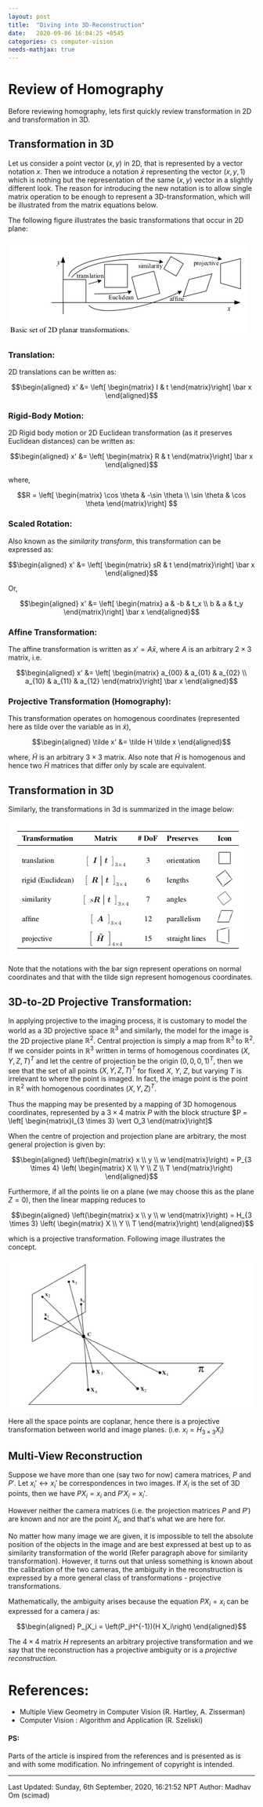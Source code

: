 ```yaml
---
layout: post
title:  "Diving into 3D-Reconstruction"
date:   2020-09-06 16:04:25 +0545
categories: cs computer-vision
needs-mathjax: true
---
```


# Review of Homography

Before reviewing homography, lets first quickly review transformation in 2D and transformation in 3D.

## Transformation in 3D
Let us consider a point vector $(x,y)$ in 2D, that is represented by a vector notation $x$. Then we introduce a notation $\bar x$ representing the vector $(x, y, 1)$ which is nothing but the representation of the same $(x, y)$ vector in a slightly different look. The reason for introducing the new notation is to allow single matrix operation to be enough to represent a 3D-transformation, which will be illustrated from the matrix equations below.

The following figure illustrates the basic transformations that occur in 2D plane:

![2D-Transformations](/assets/imgs/cs/2d-transf.png)

### Translation:
2D translations can be written as: 

$$\begin{aligned}
    x' &= \left[ \begin{matrix} I & t \end{matrix}\right] \bar x 
\end{aligned}$$

### Rigid-Body Motion:
2D Rigid body motion or 2D Euclidean transformation (as it preserves Euclidean distances) can be written as:

$$\begin{aligned}
    x' &= \left[ \begin{matrix} R & t \end{matrix}\right] \bar x 
\end{aligned}$$

where,

$$R = \left[ \begin{matrix}
                \cos \theta & -\sin \theta \\
                \sin \theta & \cos \theta
                \end{matrix}\right]
$$

### Scaled Rotation:

Also known as the *similarity transform*, this transformation can be expressed as:

$$\begin{aligned}
    x' &= \left[ \begin{matrix} sR & t \end{matrix}\right] \bar x 
\end{aligned}$$

Or,

$$\begin{aligned}
    x' &= \left[ \begin{matrix}
                a & -b & t_x \\
                b & a & t_y
                \end{matrix}\right] \bar x 
\end{aligned}$$

### Affine Transformation:
The affine transformation is written as $x' = A\bar x$, where $A$ is an arbitrary $2 \times 3$ matrix, i.e.

$$\begin{aligned}
    x' &= \left[ \begin{matrix}
                a_{00} & a_{01} & a_{02} \\
                a_{10} & a_{11} & a_{12}
                \end{matrix}\right] \bar x 
\end{aligned}$$

### Projective Transformation (Homography):

This transformation operates on homogenous coordinates (represented here as tilde over the variable as in $\tilde x$),

$$\begin{aligned}
    \tilde x' &= \tilde H \tilde x 
\end{aligned}$$

where, $\tilde H$ is an arbitrary $3 \times 3$ matrix. Also note that $\tilde H$ is homogenous and hence two $\tilde H$ matrices that differ only by scale are equivalent.

## Transformation in 3D

Similarly, the transformations in 3d is summarized in the image below:

![3D-transformation](/assets/imgs/cs/3d-transf.png)

Note that the notations with the bar sign represent operations on normal coordinates and that with the tilde sign represent homogenous coordinates.

## 3D-to-2D Projective Transformation:

In applying projective to the imaging process, it is customary to model the world as a 3D projective space $\mathbb R^3$ and similarly, the model for the image is the 2D projective plane $\mathbb R^2$. Central projection is simply a map from $\mathbb R^3$ to $\mathbb R^2$. If we consider points in $\mathbb R^3$ written in terms of homogenous coordinates $(X, Y, Z, T)^T$ and let the centre of projection be the origin $(0, 0, 0, 1)^T$, then we see that the set of all points $(X, Y, Z, T)^T$ for fixed $X$, $Y$, $Z$, but varying $T$ is irrelevant to where the point is imaged. In fact, the image point is the point in $\mathbb R^2$ with homogenous coordinates $(X, Y, Z)^T$.

Thus the mapping may be presented by a mapping of 3D homogenous coordinates, represented by a $3 \times 4$ matrix $P$ with the block structure $P = \left[ \begin{matrix}I_{3 \times 3} \vert  O_3 \end{matrix}\right]$

When the centre of projection and projection plane are arbitrary, the most general projection is given by:

$$\begin{aligned}
    \left(\begin{matrix} 
    x \\ y \\ w \end{matrix}\right) = P_{3 \times 4} 
    \left( \begin{matrix} X \\ Y \\ Z  \\ T 
    \end{matrix}\right) 
\end{aligned}$$

Furthermore, if all the points lie on a plane (we may choose this as the plane $Z=0$), then the linear mapping reduces to

 $$\begin{aligned}
    \left(\begin{matrix} 
    x \\ y \\ w \end{matrix}\right) = H_{3 \times 3} 
    \left( \begin{matrix} X \\ Y \\ T 
    \end{matrix}\right) 
\end{aligned}$$

which is a projective transformation. Following image illustrates the concept.

![Projective-Transformation](/assets/imgs/cs/planar.png)

Here all the space points are coplanar, hence there is a projective transformation between world and image planes. (i.e. $x_i = H_{3\times 3} X_i$)

## Multi-View Reconstruction
Suppose we have more than one (say two for now) camera matrices, $P$ and $P'$. Let $x_i'\leftrightarrow x_i'$ be correspondences in two images. If $X_i$ is the set of 3D points, then we have $P X_i = x_i$ and $P' X_i = x_i'$.

However neither the camera matrices (i.e. the projection matrices $P$ and $P'$) are known and nor are the point $X_i$, and that's what we are here for.

No matter how many image we are given, it is impossible to tell the absolute position of the objects in the image and are best expressed at best up to as similarity transformation of the world (Refer paragraph above for similarity transformation). However, it turns out that unless something is known about the calibration of the two cameras, the ambiguity in the reconstruction is expressed by a more general class of transformations - projective transformations.

Mathematically, the ambiguity arises because the equation $P X_i = x_i$ can be expressed for a camera $j$ as:

$$\begin{aligned}
    P_jX_i = 
    \left(P_jH^{-1})(H X_i\right) 
\end{aligned}$$

The $4\times 4$ matrix $H$ represents an arbitrary projective transformation and we say that the reconstruction has a projective ambiguity or is a *projective reconstruction*.

# References:
* Multiple View Geometry in Computer Vision (R. Hartley, A. Zisserman)
* Computer Vision : Algorithm and Application (R. Szeliski)

#### PS:
Parts of the article is inspired from the references and is presented as is and with some modification. No infringement of copyright is intended.

----------
Last Updated: Sunday, 6th September, 2020, 16:21:52 NPT
Author: Madhav Om (scimad)

